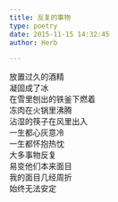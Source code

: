 ```yaml
---  
title: 反复的事物  
type: poetry  
date: 2015-11-15 14:32:45  
author: Herb  

---  
```

放置过久的酒精  
凝固成了冰  
在雪里刨出的铁釜下燃着  
冻肉在火锅里沸腾  
沾湿的筷子在风里出入    
一生都心灰意冷  
一生都怀抱热忱    
大多事物反复  
易变他们本来面目  
我的面目几经周折  
始终无法安定